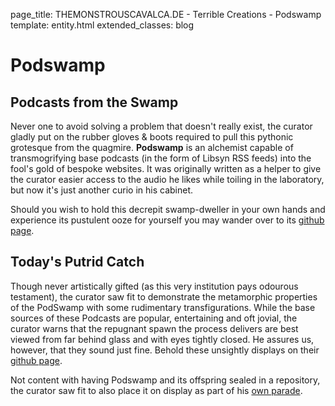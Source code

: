 page_title: THEMONSTROUSCAVALCA.DE - Terrible Creations - Podswamp
template: entity.html
extended_classes: blog

# Podswamp

## Podcasts from the Swamp

Never one to avoid solving a problem that doesn't really exist, the curator gladly put on the rubber gloves &amp; boots required to pull this pythonic grotesque from the quagmire. **Podswamp** is an alchemist capable of transmogrifying base podcasts (in the form of Libsyn RSS feeds) into the fool's gold of bespoke websites.  It was originally written as a helper to give the curator easier access to the audio he likes while toiling in the laboratory, but now it's just another curio in his cabinet.

Should you wish to hold this decrepit swamp-dweller in your own hands and experience its pustulent ooze for yourself you may wander over to its [github page](http://github.com/FatConan/podswamp).

## Today's Putrid Catch 

Though never artistically gifted (as this very institution pays odourous testament), the curator saw fit to demonstrate the metamorphic properties of the PodSwamp with some rudimentary transfigurations.  While the base sources of these Podcasts are popular, entertaining and oft jovial, the curator warns that the repugnant spawn the process delivers are best viewed from far behind glass and with eyes tightly closed. He assures us, however, that they sound just fine. Behold these unsightly displays on their [github page](https://github.com/FatConan/podswamp-examples).

Not content with having Podswamp and its offspring sealed in a repository, the curator saw fit to also place it on display as part of his [own parade](http://spydb.themonstrouscavalca.de).